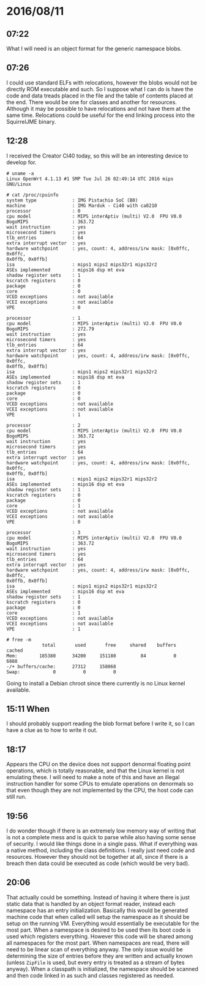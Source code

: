# 2016/08/11

## 07:22

What I will need is an object format for the generic namespace blobs.

## 07:26

I could use standard ELFs with relocations, however the blobs would not be
directly ROM executable and such. So I suppose what I can do is have the code
and data treads placed in the file and the table of contents placed at the end.
There would be one for classes and another for resources. Although it may be
possible to have relocations and not have them at the same time. Relocations
could be useful for the end linking process into the SquirrelJME binary.

## 12:28

I received the Creator CI40 today, so this will be an interesting device to
develop for.

	# uname -a
	Linux OpenWrt 4.1.13 #1 SMP Tue Jul 26 02:49:14 UTC 2016 mips GNU/Linux
	
	# cat /proc/cpuinfo
	system type             : IMG Pistachio SoC (B0)
	machine                 : IMG Marduk - Ci40 with ca8210
	processor               : 0
	cpu model               : MIPS interAptiv (multi) V2.0  FPU V0.0
	BogoMIPS                : 363.72
	wait instruction        : yes
	microsecond timers      : yes
	tlb_entries             : 64
	extra interrupt vector  : yes
	hardware watchpoint     : yes, count: 4, address/irw mask: [0x0ffc, 0x0ffc,
	0x0ffb, 0x0ffb]
	isa                     : mips1 mips2 mips32r1 mips32r2
	ASEs implemented        : mips16 dsp mt eva
	shadow register sets    : 1
	kscratch registers      : 0
	package                 : 0
	core                    : 0
	VCED exceptions         : not available
	VCEI exceptions         : not available
	VPE                     : 0

	processor               : 1
	cpu model               : MIPS interAptiv (multi) V2.0  FPU V0.0
	BogoMIPS                : 272.79
	wait instruction        : yes
	microsecond timers      : yes
	tlb_entries             : 64
	extra interrupt vector  : yes
	hardware watchpoint     : yes, count: 4, address/irw mask: [0x0ffc, 0x0ffc,
	0x0ffb, 0x0ffb]
	isa                     : mips1 mips2 mips32r1 mips32r2
	ASEs implemented        : mips16 dsp mt eva
	shadow register sets    : 1
	kscratch registers      : 0
	package                 : 0
	core                    : 0
	VCED exceptions         : not available
	VCEI exceptions         : not available
	VPE                     : 1

	processor               : 2
	cpu model               : MIPS interAptiv (multi) V2.0  FPU V0.0
	BogoMIPS                : 363.72
	wait instruction        : yes
	microsecond timers      : yes
	tlb_entries             : 64
	extra interrupt vector  : yes
	hardware watchpoint     : yes, count: 4, address/irw mask: [0x0ffc, 0x0ffc,
	0x0ffb, 0x0ffb]
	isa                     : mips1 mips2 mips32r1 mips32r2
	ASEs implemented        : mips16 dsp mt eva
	shadow register sets    : 1
	kscratch registers      : 0
	package                 : 0
	core                    : 1
	VCED exceptions         : not available
	VCEI exceptions         : not available
	VPE                     : 0

	processor               : 3
	cpu model               : MIPS interAptiv (multi) V2.0  FPU V0.0
	BogoMIPS                : 363.72
	wait instruction        : yes
	microsecond timers      : yes
	tlb_entries             : 64
	extra interrupt vector  : yes
	hardware watchpoint     : yes, count: 4, address/irw mask: [0x0ffc, 0x0ffc,
	0x0ffb, 0x0ffb]
	isa                     : mips1 mips2 mips32r1 mips32r2
	ASEs implemented        : mips16 dsp mt eva
	shadow register sets    : 1
	kscratch registers      : 0
	package                 : 0
	core                    : 1
	VCED exceptions         : not available
	VCEI exceptions         : not available
	VPE                     : 1
	
	# free -m
		         total       used       free     shared    buffers     cached
	Mem:        185380      34200     151180         84          0       6888
	-/+ buffers/cache:      27312     158068
	Swap:            0          0          0

Going to install a Debian chroot since there currently is no Linux kernel
available.

## 15:11 When

I should probably support reading the blob format before I write it, so I can
have a clue as to how to write it out.

## 18:17

Appears the CPU on the device does not support denormal floating point
operations, which is totally reasonable, and that the Linux kernel is not
emulating these. I will need to make a note of this and have an illegal
instruction handler for some CPUs to emulate operations on denormals so that
even though they are not implemented by the CPU, the host code can still run.

## 19:56

I do wonder though if there is an extremely low memory way of writing that is
not a complete mess and is quick to parse while also having some sense of
security. I would like things done in a single pass. What if everything was
a native method, including the class definitions. I really just need code and
resources. However they should not be together at all, since if there is a
breach then data could be executed as code (which would be very bad).

## 20:06

That actually could be something. Instead of having it where there is just
static data that is handled by an object format reader, instead each namespace
has an entry initialization. Basically this would be generated machine code
that when called will setup the namespace as it should be setup on the running
VM. Everything would essentially be executable for the most part. When a
namespace is desired to be used then its boot code is used which registers
everything. However this code will be shared among all namespaces for the most
part. When namespaces are read, there will need to be linear scan of
everything anyway. The only issue would be determining the size of entries
before they are written and actually known (unless `ZipFile` is used, but
every entry is treated as a stream of bytes anyway). When a classpath is
initialized, the namespace should be scanned and then code linked in as such
and classes registered as needed.

